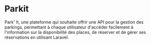 # Parkit
Park' It, une plateforme qui souhaite offrir une API pour la gestion des parkings, permettant à chaque utilisateur d'accéder facilement à l'information sur la disponibilité des places, de réserver et de gérer ses réservations en utilisant Laravel.
